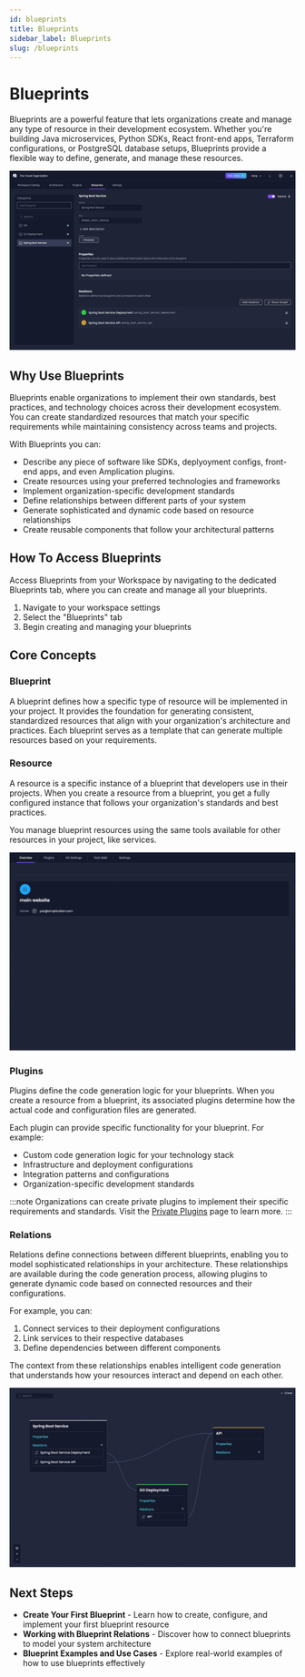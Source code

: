 ```yaml
---
id: blueprints
title: Blueprints
sidebar_label: Blueprints
slug: /blueprints
---
```


# Blueprints

Blueprints are a powerful feature that lets organizations create and manage any type of resource in their development ecosystem.
Whether you're building Java microservices, Python SDKs, React front-end apps, Terraform configurations, or PostgreSQL database setups, Blueprints provide a flexible way to define, generate, and manage these resources.

![Project-level Blueprints Tab](./assets/blueprints/blueprint.png)

## Why Use Blueprints

Blueprints enable organizations to implement their own standards, best practices, and technology choices across their development ecosystem.
You can create standardized resources that match your specific requirements while maintaining consistency across teams and projects.

With Blueprints you can:

- Describe any piece of software like SDKs, deplyoyment configs, front-end apps, and even Amplication plugins.
- Create resources using your preferred technologies and frameworks
- Implement organization-specific development standards
- Define relationships between different parts of your system
- Generate sophisticated and dynamic code based on resource relationships
- Create reusable components that follow your architectural patterns

## How To Access Blueprints

Access Blueprints from your Workspace by navigating to the dedicated Blueprints tab, where you can create and manage all your blueprints.

1. Navigate to your workspace settings
2. Select the "Blueprints" tab
3. Begin creating and managing your blueprints

## Core Concepts

### Blueprint

A blueprint defines how a specific type of resource will be implemented in your project. It provides the foundation for generating consistent, standardized resources that align with your organization's architecture and practices. Each blueprint serves as a template that can generate multiple resources based on your requirements.

### Resource

A resource is a specific instance of a blueprint that developers use in their projects.
When you create a resource from a blueprint, you get a fully configured instance that follows your organization's standards and best practices.

You manage blueprint resources using the same tools available for other resources in your project, like services.

![A resource created from a Blueprint](./assets/blueprints/resource.png)

### Plugins

Plugins define the code generation logic for your blueprints. When you create a resource from a blueprint, its associated plugins determine how the actual code and configuration files are generated.

Each plugin can provide specific functionality for your blueprint.
For example:

- Custom code generation logic for your technology stack
- Infrastructure and deployment configurations
- Integration patterns and configurations
- Organization-specific development standards

:::note
Organizations can create private plugins to implement their specific requirements and standards. Visit the [Private Plugins](/private-plugins) page to learn more.
:::

### Relations

Relations define connections between different blueprints, enabling you to model sophisticated relationships in your architecture.
These relationships are available during the code generation process, allowing plugins to generate dynamic code based on connected resources and their configurations.

For example, you can:

1. Connect services to their deployment configurations
2. Link services to their respective databases
3. Define dependencies between different components

The context from these relationships enables intelligent code generation that understands how your resources interact and depend on each other.

![Relations between Blueprints](./assets/blueprints/relations.png)

## Next Steps

- **Create Your First Blueprint** - Learn how to create, configure, and implement your first blueprint resource
- **Working with Blueprint Relations** - Discover how to connect blueprints to model your system architecture
- **Blueprint Examples and Use Cases** - Explore real-world examples of how to use blueprints effectively